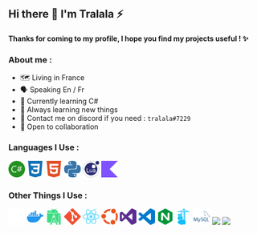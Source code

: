 ## Hi there 👋 I'm Tralala ⚡

#### Thanks for coming to my profile, I hope you find my projects useful ! ✨

### About me :
- 🗺️ Living in France
- 🗣️ Speaking En / Fr
- 💫 Currently learning C#
- 🔭 Always learning new things
- 🤖 Contact me on discord if you need : ```tralala#7229```
- 👯 Open to collaboration

### Languages I Use :
<img src = 'https://github.com/tralalax/tralalax/blob/main/img/language/csharp.svg' width='33'/> <img src = 'https://github.com/tralalax/tralalax/blob/main/img/language/css.svg' width='33'/> <img src = 'https://github.com/tralalax/tralalax/blob/main/img/language/html.svg' width='33'/> <img src = 'https://github.com/tralalax/tralalax/blob/main/img/language/python.svg' width='33'/> <img src = 'https://github.com/tralalax/tralalax/blob/main/img/language/lua.svg' width='33'/> <img src = 'https://github.com/tralalax/tralalax/blob/main/img/language/kotlin.svg' width='33'/>

### Other Things I Use :
<img src = 'https://github.com/tralalax/tralalax/blob/main/img/tech/github.svg' width='33'/> <img src = 'https://github.com/tralalax/tralalax/blob/main/img/tech/docker.svg' width='33'/> <img src = 'https://github.com/tralalax/tralalax/blob/main/img/tech/androidstudio.svg' width='33'/> <img src = 'https://github.com/tralalax/tralalax/blob/main/img/tech/git.svg' width='33'/> <img src = 'https://github.com/tralalax/tralalax/blob/main/img/tech/react.svg' width='33'/> <img src = 'https://github.com/tralalax/tralalax/blob/main/img/tech/ubuntu.svg' width='33'/> <img src = 'https://github.com/tralalax/tralalax/blob/main/img/tech/visualstudio.svg' width='33'/> <img src = 'https://github.com/tralalax/tralalax/blob/main/img/tech/visualstudiocode.svg' width='33'/> <img src = 'https://github.com/tralalax/tralalax/blob/main/img/tech/nginx.svg' width='33'/> <img src = 'https://github.com/tralalax/tralalax/blob/main/img/tech/portainer.svg' width='33'/> <img src = 'https://github.com/tralalax/tralalax/blob/main/img/tech/mysql.svg' width='33'/> <img src = 'https://github.com/tralalax/tralalax/blob/main/img/tech/firefox.svg' width='33'/> <img src = 'https://github.com/tralalax/tralalax/blob/main/img/tech/windowss.svg' width='33'/>

